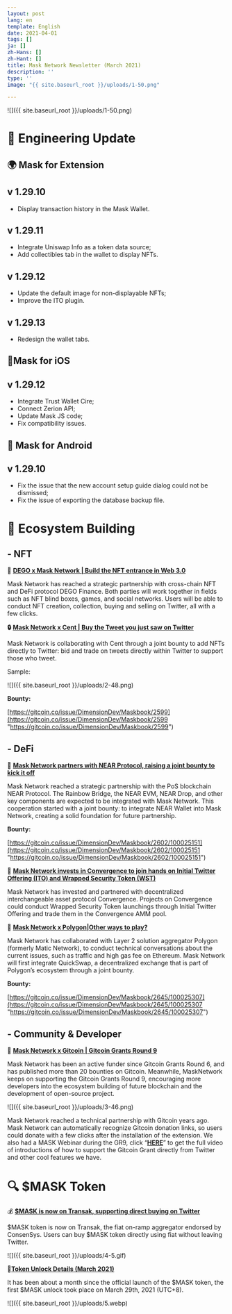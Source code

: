 ```yaml
---
layout: post
lang: en
template: English
date: 2021-04-01
tags: []
ja: []
zh-Hans: []
zh-Hant: []
title: Mask Network Newsletter (March 2021)
description: ''
type: ''
image: "{{ site.baseurl_root }}/uploads/1-50.png"

---
```

![]({{ site.baseurl_root }}/uploads/1-50.png)

# 🔧 Engineering Update

## 🌍 Mask for Extension

## **v 1.29.10**

* Display transaction history in the Mask Wallet.

## **v 1.29.11**

* Integrate Uniswap Info as a token data source;
* Add collectibles tab in the wallet to display NFTs.

## **v 1.29.12**

* Update the default image for non-displayable NFTs;
* Improve the ITO plugin.

## **v 1.29.13**

* Redesign the wallet tabs.

## 📱Mask for iOS

## v 1.29.12

* Integrate Trust Wallet Cire;
* Connect Zerion API;
* Update Mask JS code;
* Fix compatibility issues.

## 🤖️ Mask for Android

## v 1.29.10

* Fix the issue that the new account setup guide dialog could not be dismissed;
* Fix the issue of exporting the database backup file.

# 🌳 Ecosystem Building

## - NFT

🧩 [**DEGO x Mask Network \| Build the NFT entrance in Web 3.0**](https://news.mask.io/2021/03/10/dego-x-mask-network-build-the-nft-entrance-in-web-3.0)

Mask Network has reached a strategic partnership with cross-chain NFT and DeFi protocol DEGO Finance. Both parties will work together in fields such as NFT blind boxes, games, and social networks. Users will be able to conduct NFT creation, collection, buying and selling on Twitter, all with a few clicks.

**🔒** [**Mask Network x Cent \| Buy the Tweet you just saw on Twitter**](https://news.mask.io/2021/03/26/mask-network-x-cent-buy-the-tweet-you-just-saw-on-twitter)

Mask Network is collaborating with Cent through a joint bounty to add NFTs directly to Twitter: bid and trade on tweets directly within Twitter to support those who tweet.

Sample:

![]({{ site.baseurl_root }}/uploads/2-48.png)

**Bounty:**

[https://gitcoin.co/issue/DimensionDev/Maskbook/2599](https://gitcoin.co/issue/DimensionDev/Maskbook/2599 "https://gitcoin.co/issue/DimensionDev/Maskbook/2599")

## - DeFi

**🔗** [**Mask Network partners with NEAR Protocol, raising a joint bounty to kick it off**](https://news.mask.io/2021/03/16/mask-network-partners-with-near-protocol-raising-a-joint-bounty-to-kick-it-off)

Mask Network reached a strategic partnership with the PoS blockchain NEAR Protocol. The Rainbow Bridge, the NEAR EVM, NEAR Drop, and other key components are expected to be integrated with Mask Network. This cooperation started with a joint bounty: to integrate NEAR Wallet into Mask Network, creating a solid foundation for future partnership.

**Bounty:**

[https://gitcoin.co/issue/DimensionDev/Maskbook/2602/100025151](https://gitcoin.co/issue/DimensionDev/Maskbook/2602/100025151 "https://gitcoin.co/issue/DimensionDev/Maskbook/2602/100025151")

**🤝** [**Mask Network invests in Convergence to join hands on Initial Twitter Offering (ITO) and Wrapped Security Token (WST)**](https://news.mask.io/2021/03/22/mask-network-invests-in-convergence-to-join-hands-on-initial-twitter-offering-ito-and-wrapped-security-token-wst)

Mask Network has invested and partnered with decentralized interchangeable asset protocol Convergence. Projects on Convergence could conduct Wrapped Security Token launchings through Initial Twitter Offering and trade them in the Convergence AMM pool.

🙌 [**Mask Network x Polygon\|Other ways to play?**](https://news.mask.io/2021/03/23/mask-network-x-polygon-other-ways-to-play)

Mask Network has collaborated with Layer 2 solution aggregator Polygon (formerly Matic Network), to conduct technical conversations about the current issues, such as traffic and high gas fee on Ethereum. Mask Network will first integrate QuickSwap, a decentralized exchange that is part of Polygon’s ecosystem through a joint bounty.

**Bounty:**

[https://gitcoin.co/issue/DimensionDev/Maskbook/2645/100025307](https://gitcoin.co/issue/DimensionDev/Maskbook/2645/100025307 "https://gitcoin.co/issue/DimensionDev/Maskbook/2645/100025307")

## - Community & Developer

🎉 [**Mask Network x Gitcoin \| Gitcoin Grants Round 9**](https://gitcoin.co/grants/159/mask-networkmaskbook-the-portal-to-the-new-open-i)

Mask Network has been an active funder since Gitcoin Grants Round 6, and has published more than 20 bounties on Gitcoin. Meanwhile, MaskNetwork keeps on supporting the Gitcoin Grants Round 9, encouraging more developers into the ecosystem building of future blockchain and the development of open-source project.

![]({{ site.baseurl_root }}/uploads/3-46.png)

Mask Network reached a technical partnership with Gitcoin years ago. Mask Network can automatically recognize Gitcoin donation links, so users could donate with a few clicks after the installation of the extension. We also had a MASK Webinar during the GR9, click “[**HERE**](https://www.youtube.com/watch?v=9uQ3wsAbBvw&list=PLvTrX8LNPbPmUaiE302hlg9OnslIfnzNs&index=7)” to get the full video of introductions of how to support the Gitcoin Grant directly from Twitter and other cool features we have.

# 🔍 $MASK Token

💰 [**$MASK is now on Transak, supporting direct buying on Twitter**](https://news.mask.io/2021/03/05/mask-is-officially-on-fiat-on-ramp-aggregator-transak-now-supporting-direct-buying-on-twitter)

$MASK token is now on Transak, the fiat on-ramp aggregator endorsed by ConsenSys. Users can buy $MASK token directly using fiat without leaving Twitter.

![]({{ site.baseurl_root }}/uploads/4-5.gif)

📍[**Token Unlock Details (March 2021)**](https://news.mask.io/2021/03/24/mask-token-unlock-details-march-2021)

It has been about a month since the official launch of the $MASK token, the first $MASK unlock took place on March 29th, 2021 (UTC+8).

![]({{ site.baseurl_root }}/uploads/5.webp)